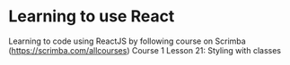 # Learning to use React


Learning to code using ReactJS by following course on Scrimba (https://scrimba.com/allcourses)
Course 1 Lesson 21: Styling with classes
